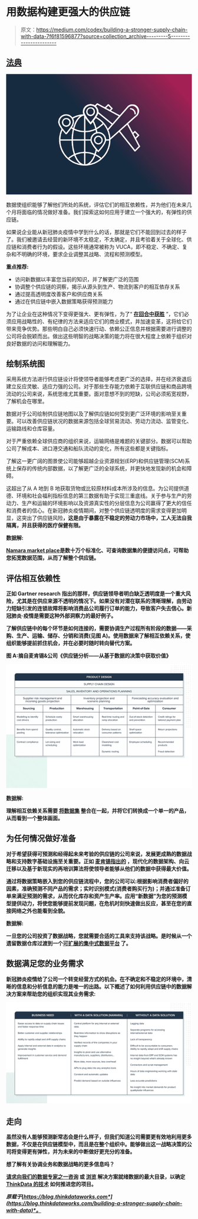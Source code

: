 # 用数据构建更强大的供应链

> 原文：<https://medium.com/codex/building-a-stronger-supply-chain-with-data-7f6f81596877?source=collection_archive---------5----------------------->

## [法典](http://medium.com/codex)

![](img/d508b369d3e3baa856a41f07e4d108d3.png)

数据使组织能够了解他们所处的系统，评估它们的相互依赖性，并为他们在未来几个月将面临的情况做好准备。我们探索这如何应用于建立一个强大的，有弹性的供应链。

如果说企业能从新冠肺炎疫情中学到什么的话，那就是它们不能回到过去的样子了。我们被邀请去经营的新环境不太稳定，不太确定，并且考验着关于全球化、供应链和消费者行为的假设。这些环境通常被称为 VUCA，即不稳定、不确定、复杂和不明确的环境，要求企业调整其战略、流程和预测模型。

**重点推荐:**

*   访问新数据以丰富您当前的知识，并了解更广泛的范围
*   协调整个供应链的洞察，揭示从源头到生产、物流到客户的相互依存关系
*   通过提高透明度改善客户和供应商关系
*   通过在供应链中嵌入数据策略获得预测能力

为了让企业在这种情况下变得更强大、更有弹性，为了“ [**在回合中获胜**](https://www.gartner.com/en/information-technology/glossary/winning-in-the-turns) ”，它们必须应用战略性的、有纪律的方法来适应它们的商业模式，并加速变革，这将给它们带来竞争优势。那些明白自己必须快速行动、依赖公正信息并根据需要进行调整的公司将会脱颖而出。做出这些明智的战略决策的能力将在很大程度上依赖于组织对良好数据的访问和理解能力。

## 绘制系统图

采用系统方法进行供应链设计将使领导者能够考虑更广泛的选择，并在经济衰退后建立反应灵敏、适应力强的公司。对于那些生存能力依赖于互联供应链和商品跨境流动的公司来说，系统思维尤其重要。面对意想不到的短缺，公司必须拓宽视野，了解机会在哪里。

数据对于公司绘制供应链地图以及了解供应链如何受到更广泛环境的影响至关重要。可以改善供应链状况的数据来源包括全球贸易流动、劳动力流动、监管变化、运输路线和仓库容量。

对于严重依赖全球供应商的组织来说，运输网络是难题的关键部分。数据可以帮助公司了解成本、进口港交通和船队流动的变化，所有这些都是关键指标。

了解这一更广阔的图景使公司能够超越企业资源规划(ERP)和供应链管理(SCM)系统上保存的传统内部数据，以了解更广泛的全球系统，并更快地发现新的机会和障碍。

这超出了从 A 地到 B 地获取货物或比较原材料成本所涉及的信息。为公司提供道德、环境和社会福利指标信息的第三数据有助于实现三重底线。关于参与生产的劳动力、生产和运输的环境影响以及资源真实性的分层信息为公司赢得了更大的信任和消费者的信心。在新冠肺炎疫情期间，对整个供应链透明度的需求变得更加明显，这突出了供应链风险[](https://knowthechain.org/)****，这是由于暴露在不稳定的劳动力市场中，工人无法自我隔离，并且获得的医疗保健有限。****

******数据解:******

****[**Namara market place**](https://app.namara.io/)是数十万个标准化、可查询数据集的便捷访问点，可帮助您拓宽数据范围，从而了解整个供应链。****

## ****评估相互依赖性****

****正如 Gartner research 指出的那样，供应链领导者明白缺乏透明度是一个重大风险，尤其是在供应来源不透明的情况下。如果没有对潜在联系的清晰理解，由劳动力短缺引发的连锁故障将影响消费品公司履行订单的能力，导致客户失去信心。新冠肺炎·疫情是需要这种外部洞察力的最好例子。****

****了解供应链中的每个环节是如何连接的，需要协调生产过程所有阶段的数据——采购、生产、运输、储存、分销和消费(见图 A)。使用数据来了解相互依赖关系，使组织能够提前抓住机会，并在必要时随时转向替代方案。****

******图 A:摘自麦肯锡&公司《供应链分析——从基于数据的决策中获取价值》******

****![](img/5ffbe4a73ea66ec7bec2f55a604d3085.png)****

******数据解:******

****理解相互依赖关系需要 [**将数据集**](https://www.thinkdataworks.com/products/unity) 整合在一起，并将它们转换成一个单一的产品，从而看到一个整体画面。****

## ****为任何情况做好准备****

****对于希望获得可预测和经得起未来考验的供应链的公司来说，发展更成熟的数据战略和支持数字基础设施至关重要。正如 [**麦肯锡指出的**](https://www.mckinsey.com/business-functions/mckinsey-digital/our-insights/the-digital-led-recovery-from-covid-19-five-questions-for-ceos) ，现代化的数据架构、向云迁移以及基于新现实的再培训算法将使领导者能够从他们的数据中获得最大价值。****

****通过将数据策略嵌入到您的供应链流程中，您的公司可以:根据影响消费者偏好的因素，准确预测不同产品的需求；实时识别模式(消费者购买行为)；并通过准备订单来满足预测的需求，从而优化库存和资产生产率。应用“新数据”为您的预测模型提供动力，将使您能够提前发现问题，在危机时刻快速做出反应，甚至在您的直接网络之外也能看到全貌。****

******数据解:******

****一旦您的公司投资了数据战略，您就需要合适的工具来支持该战略。是时候从一个遗留数据仓库过渡到一个[**可扩展的集中式数据平台**](https://www.thinkdataworks.com/products/namara) 了。****

## ****数据满足您的业务需求****

****新冠肺炎疫情给了公司一个转变经营方式的机会。在不确定和不稳定的环境中，清晰的信息和分析信息的能力是唯一的出路。以下概述了如何利用供应链中的数据解决方案来帮助您的组织实现其业务需求:****

****![](img/925bffc5b33537c4d8071a24e37e40ca.png)****

## ****走向****

****虽然没有人能够预测新常态会是什么样子，但我们知道公司需要更有效地利用更多数据，不仅是在供应链模型中，而且是在整个组织中。能够做出这一战略决策的公司将变得更有弹性，并为未来的中断做好更充分的准备。****

****想了解有关协调业务和数据战略的更多信息吗？****

****[**请求向我们的数据专家之一咨询**](https://meetings.hubspot.com/eugene) 或 [**浏览**](https://marketplace.namara.io/) 解决方案就绪数据的最大目录，以确定 [**ThinkData 的技术**](https://www.thinkdataworks.com/products/namara) 如何推进您的项目。****

*****原载于*[*https://blog.thinkdataworks.com*](https://blog.thinkdataworks.com/building-a-stronger-supply-chain-with-data)*。*****